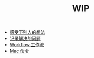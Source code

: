<h1 align="center">WIP</h1>
<br />

* [感受下别人的想法](https://github.com/monkindey/note/issues/12)
* [记录解决的问题](https://github.com/monkindey/note/issues/9)
* [Workflow 工作流](https://github.com/monkindey/note/issues/3)
* [Mac 命令](https://github.com/monkindey/note/issues/5)
